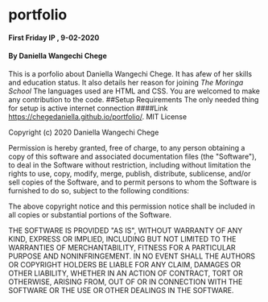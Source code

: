 # portfolio
#### First Friday IP , 9-02-2020
#### By Daniella Wangechi Chege
This is a porfolio about Daniella Wangechi Chege. It has afew of her skills and education status. It also details her reason for joining _The Moringa School_
The languages used are HTML and CSS.
You are welcomed to make any contribution to the code.
##Setup Requirements 
The only needed thing for setup is active internet connection
####Link
https://chegedaniella.github.io/portfolio/.
MIT License

Copyright (c) 2020 Daniella Wangechi Chege

Permission is hereby granted, free of charge, to any person obtaining a copy
of this software and associated documentation files (the "Software"), to deal
in the Software without restriction, including without limitation the rights
to use, copy, modify, merge, publish, distribute, sublicense, and/or sell
copies of the Software, and to permit persons to whom the Software is
furnished to do so, subject to the following conditions:

The above copyright notice and this permission notice shall be included in all
copies or substantial portions of the Software.

THE SOFTWARE IS PROVIDED "AS IS", WITHOUT WARRANTY OF ANY KIND, EXPRESS OR
IMPLIED, INCLUDING BUT NOT LIMITED TO THE WARRANTIES OF MERCHANTABILITY,
FITNESS FOR A PARTICULAR PURPOSE AND NONINFRINGEMENT. IN NO EVENT SHALL THE
AUTHORS OR COPYRIGHT HOLDERS BE LIABLE FOR ANY CLAIM, DAMAGES OR OTHER
LIABILITY, WHETHER IN AN ACTION OF CONTRACT, TORT OR OTHERWISE, ARISING FROM,
OUT OF OR IN CONNECTION WITH THE SOFTWARE OR THE USE OR OTHER DEALINGS IN THE
SOFTWARE.

